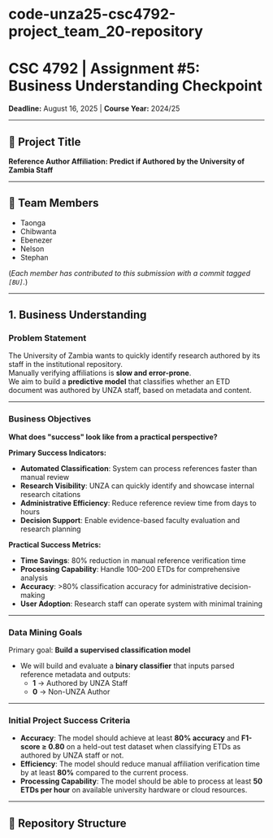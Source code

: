 # code-unza25-csc4792-project_team_20-repository
# CSC 4792 | Assignment #5: Business Understanding Checkpoint  
**Deadline:** August 16, 2025 | **Course Year:** 2024/25  

---

## 📌 Project Title  
**Reference Author Affiliation: Predict if Authored by the University of Zambia Staff**

---

## 👥 Team Members  
- Taonga  
- Chibwanta  
- Ebenezer  
- Nelson
- Stephan

(*Each member has contributed to this submission with a commit tagged `[BU]`.*)

---

## 1. Business Understanding  

### Problem Statement  
The University of Zambia wants to quickly identify research authored by its staff in the institutional repository.  
Manually verifying affiliations is **slow and error-prone**.  
We aim to build a **predictive model** that classifies whether an ETD document was authored by UNZA staff, based on metadata and content.  

---

### Business Objectives  

**What does "success" look like from a practical perspective?**

**Primary Success Indicators:**  
- **Automated Classification**: System can process references faster than manual review  
- **Research Visibility**: UNZA can quickly identify and showcase internal research citations  
- **Administrative Efficiency**: Reduce reference review time from days to hours  
- **Decision Support**: Enable evidence-based faculty evaluation and research planning  

**Practical Success Metrics:**  
- **Time Savings**: 80% reduction in manual reference verification time  
- **Processing Capability**: Handle 100–200 ETDs for comprehensive analysis  
- **Accuracy**: >80% classification accuracy for administrative decision-making  
- **User Adoption**: Research staff can operate system with minimal training  

---

### Data Mining Goals  
Primary goal: **Build a supervised classification model**  
- We will build and evaluate a **binary classifier** that inputs parsed reference metadata and outputs:  
  - **1** → Authored by UNZA Staff  
  - **0** → Non-UNZA Author  

---

### Initial Project Success Criteria  
- **Accuracy**: The model should achieve at least **80% accuracy** and **F1-score ≥ 0.80** on a held-out test dataset when classifying ETDs as authored by UNZA staff or not.  
- **Efficiency**: The model should reduce manual affiliation verification time by at least **80%** compared to the current process.  
- **Processing Capability**: The model should be able to process at least **50 ETDs per hour** on available university hardware or cloud resources.  

---

## 📂 Repository Structure  

